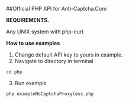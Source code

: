 ##Official PHP API for Anti-Captcha.Com

**REQUIREMENTS.**

Any UNIX system with php-curl.


**How to use examples**
1. Change default API key to yours in example.
2. Navigate to directory in terminal
```
cd php
```
3. Run example
```
php exampleNoCaptchaProxyless.php
```



